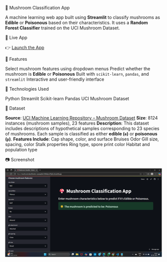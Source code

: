 🍄 Mushroom Classification App

A machine learning web app built using **Streamlit** to classify mushrooms as **Edible** or **Poisonous** based on their characteristics. It uses a **Random Forest Classifier** trained on the UCI Mushroom Dataset.


🔗 Live App

👉 [Launch the App](https://mushroomclassification-acaway8se7d4x8qrn2f3pb.streamlit.app/)



📌 Features

Select mushroom features using dropdown menus
Predict whether the mushroom is **Edible** or **Poisonous**
Built with `scikit-learn`, `pandas`, and `streamlit`
Interactive and user-friendly interface



🧠 Technologies Used

Python
Streamlit
Scikit-learn
Pandas
UCI Mushroom Dataset



📁 Dataset

**Source**: [UCI Machine Learning Repository – Mushroom Dataset](https://archive.ics.uci.edu/ml/datasets/mushroom)
**Size**: 8124 instances (mushroom samples), 23 features
**Description**:
  This dataset includes descriptions of hypothetical samples corresponding to 23 species of mushrooms. Each sample is classified as either **edible (`e`)** or **poisonous (`p`)**.
**Features Include**:
  Cap shape, color, and surface
  Bruises
  Odor
  Gill size, spacing, color
  Stalk properties
  Ring type, spore print color
  Habitat and population type



📷 Screenshot
  
![Screenshot](https://github.com/ArumilliLalitha/mushroom_classification/blob/main/Screenshot%20(215).png)
